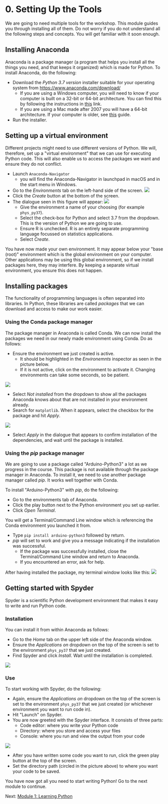 # 0. Setting Up the Tools
We are going to need multiple tools for the workshop. This module guides you through installing all of them. Do not worry if you do not understand all the following steps and concepts. You will get familiar with it soon enough.

## Installing Anaconda
Anaconda is a package manager (a program that helps you install all the things you need, and that keeps it organized) which is made for Python. To install Anaconda, do the following:

- Download the _Python 3.7 version_ installer suitable for your operating system from https://www.anaconda.com/download/
  - If you are using a Windows computer, you will need to know if your computer is built on a 32-bit or 64-bit architecture. You can find this by following the instructions in [this](https://www.howtogeek.com/howto/21726/how-do-i-know-if-im-running-32-bit-or-64-bit-windows-answers/) link.
  - If you are using a Mac made after 2007 you will have a 64-bit architecture. If your computer is older, see [this](https://www.macobserver.com/tips/how-to/mac-32-bit-64-bit/) guide.
- Run the installer.

## Setting up a virtual environment
Different projects might need to use different versions of Python. We will, therefore, set up a "virtual environment" that we can use for executing Python code. This will also enable us to access the packages we want and ensure they do not conflict.
- Launch `Anaconda-Navigator`
  - you will find the Anaconda-Navigator in launchpad in macOS and in the start menu in Windows.
- Go to the _Environments_ tab on the left-hand side of the screen.
![](Images/Anaconda0.png)
- Click the _Create_ button at the bottom of the screen.
- The dialogue seen in this figure will appear:
![](Images/Anaconda1.png)
  - Give the environment a name of your choosing (for example `phys_py37`).
  - Select the check-box for Python and select 3.7 from the dropdown. This is the version of Python we are going to use.
  - Ensure R is unchecked. R is an entirely separate programming language focussed on statistics applications.
  - Select _Create_.

You have now made your own environment. It may appear below your "base (root)" environment which is the global environment on your computer. Other applications may be using this global environment, so if we install packages here, they may interfere. By keeping a separate virtual environment, you ensure this does not happen.

## Installing packages
The functionality of programming languages is often separated into libraries. In Python, these libraries are called _packages_ that we can download and access to make our work easier.

### Using the Conda package manager
The package manager in Anaconda is called Conda. We can now install the packages we need in our newly made environment using Conda. Do as follows:
- Ensure the environment we just created is active.
  - It should be highlighted in the _Environemnts_ inspector as seen in the picture below.
  - If it is not active, click on the environment to activate it. Changing environments can take some seconds, so be patient.

![](Images/Anaconda2.png)

- Select _Not installed_ from the dropdown to show all the packages Anaconda knows about that are not installed in your environment already.
- Search for `matplotlib`. When it appears, select the checkbox for the package and hit _Apply_.

![](Images/Anaconda3.png)

- Select _Apply_ in the dialogue that appears to confirm installation of the dependencies, and wait until the package is installed.

### Using the _pip_ package manager
We are going to use a package called "Arduino-Python3" a lot as we progress in the course. This package is not available through the package manager in Anaconda. To install it, we need to use another package manager called _pip_. It works well together with Conda.

To install "Arduino-Python3" with _pip_, do the following:
 - Go to the environments tab of Anaconda.
 - Click the play button next to the Python environment you set up earlier.
 - Click _Open Terminal_.

You will get a Terminal/Command Line window which is referencing the Conda environment you launched it from.
 - Type `pip install arduino-python3` followed by return.
 - _pip_ will set to work and give you a message indicating if the installation was successful.
   - If the package was successfully installed, close the Terminal/Command Line window and return to Anaconda.
   - If you encountered an error, ask for help.

After having installed the package, my terminal window looks like this:
![](Images/terminal.png)

## Getting started with Spyder
Spyder is a scientific Python development environment that makes it easy to write and run Python code.

### Installation
 You can install it from within Anaconda as follows:
- Go to the _Home_ tab on the upper left side of the Anaconda window.
- Ensure the _Applications on_ dropdown on the top of the screen is set to the environment `phys_py37` that we just created.
- Find Spyder and click _Install_. Wait until the installation is completed.

![](Images/Anaconda4.png)

### Use
To start working with Spyder, do the following:
- Again, ensure the _Applications on_ dropdown on the top of the screen is set to the environment `phys_py37` that we just created (or whichever environment you want to run code in).
- Hit "Launch" on Spyder.
- You are now greeted with the Spyder interface. It consists of three parts:
  - Code editor: where you write your Python code
  - Directory: where you store and access your files
  - Console: where you run and view the output from your code

![](Images/Spyder1.png)

- After you have written some code you want to run, click the green play button at the top of the screen.
- Set the directory path (circled in the picture above) to where you want your code to be saved.



You have now got all you need to start writing Python! Go to the next module to continue.

Next: [Module 1: Learning Python](/1.%20Learning%20Python/)
